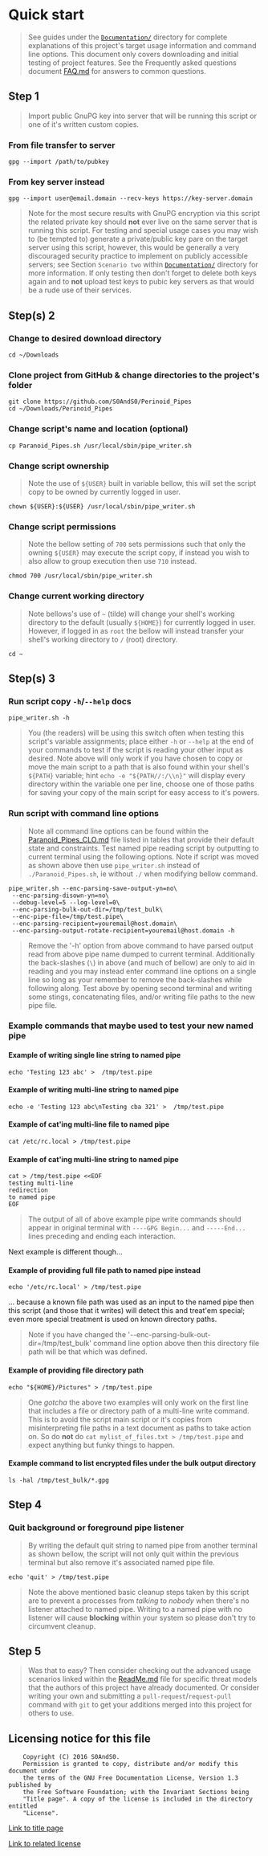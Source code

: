 # Quick start

> See guides under the [`Documentation/`](Documentation/) directory for
> complete explanations of this project's target usage information and command
> line options. This document only covers downloading and initial testing of
> project features. See the Frequently asked questions
> document [FAQ.md](Documentation/FAQ.md) for answers to common questions.

## Step 1

> Import public GnuPG key into server that will be running this script or one of
> it's written custom copies.

### From file transfer to server

```
gpg --import /path/to/pubkey
```

### From key server instead

```
gpg --import user@email.domain --recv-keys https://key-server.domain
```

> Note for the most secure results with GnuPG encryption via this script the
> related private key should **not** ever live on the same server that is
> running this script. For testing and special usage cases you may wish to
> (be tempted to) generate a private/public key pare on the target server using
> this script, however, this would be generally a very discouraged security
> practice to implement on publicly accessible servers; see Section
> `Scenario two` within [`Documentation/`](Documentation/) directory for more
> information. If only testing then don't forget to delete both keys again and
> to **not** upload test keys to pubic key servers as that would be a rude use
> of their services.

## Step(s) 2

### Change to desired download directory

```
cd ~/Downloads
```

### Clone project from GitHub & change directories to the project's folder

```
git clone https://github.com/S0AndS0/Perinoid_Pipes
cd ~/Downloads/Perinoid_Pipes
```

### Change script's name and location (optional)

```
cp Paranoid_Pipes.sh /usr/local/sbin/pipe_writer.sh
```

### Change script ownership

> Note the use of `${USER}` built in variable bellow, this will set the script
> copy to be owned by currently logged in user.

```
chown ${USER}:${USER} /usr/local/sbin/pipe_writer.sh
```

### Change script permissions

> Note the bellow setting of `700` sets permissions such that only the owning
> `${USER}` may execute the script copy, if instead you wish to also allow to
> group execution then use `710` instead.

```
chmod 700 /usr/local/sbin/pipe_writer.sh
```

### Change current working directory

> Note bellows's use of `~` (tilde) will change your shell's working directory to
> the default (usually `${HOME}`) for currently logged in user. However, if logged
> in as `root` the bellow will instead transfer your shell's working directory to
> `/` (root) directory.

```
cd ~
```

## Step(s) 3

### Run script copy `-h`/`--help` docs

```
pipe_writer.sh -h
```

> You (the readers) will be using this switch often when testing this script's
> variable assignments; place either `-h` or `--help` at the end of your commands
> to test if the script is reading your other input as desired.
> Note above will only work if you have chosen to copy or move the main
> script to a path that is also found within your shell's `${PATH}` variable;
> hint `echo -e "${PATH//:/\\n}"` will display every directory within the
> variable one per line, choose one of those paths for saving your copy of the
> main script for easy access to it's powers.

### Run script with command line options

> Note all command line options can be found within
> the [Paranoid_Pipes_CLO.md](Documentation/Paranoid_Pipes_CLO.md) file listed
> in tables that provide their default state and constraints.
> Test named pipe reading script by outputting to current terminal using the
> following options. Note if script was moved as shown above then use
> `pipe_writer.sh` instead of `./Paranoid_Pipes.sh`, ie without `./` when
> modifying bellow command.

```
pipe_writer.sh --enc-parsing-save-output-yn=no\
 --enc-parsing-disown-yn=no\
 --debug-level=5 --log-level=0\
 --enc-parsing-bulk-out-dir=/tmp/test_bulk\
 --enc-pipe-file=/tmp/test.pipe\
 --enc-parsing-recipient=youremail@host.domain\
 --enc-parsing-output-rotate-recipient=youremail@host.domain -h
```

> Remove the '-h' option from above command to have parsed output read from
> above pipe name dumped to current terminal. Additionally the back-slashes
> (`\`) in above (and much of bellow) are only to aid in reading and you may
> instead enter command line options on a single line so long as your remember
> to remove the back-slashes while following along.
> Test above by opening second terminal and writing some stings, concatenating
> files, and/or writing file paths to the new pipe file.

### Example commands that maybe used to test your new named pipe

#### Example of writing single line string to named pipe

```
echo 'Testing 123 abc' >  /tmp/test.pipe
```

#### Example of writing multi-line string to named pipe

```
echo -e 'Testing 123 abc\nTesting cba 321' >  /tmp/test.pipe
```

#### Example of cat'ing multi-line file to named pipe

```
cat /etc/rc.local > /tmp/test.pipe
```

#### Example of cat'ing multi-line string to named pipe

```
cat > /tmp/test.pipe <<EOF
testing multi-line
redirection
to named pipe
EOF
```

> The output of all of above example pipe write commands should appear in
> original terminal with `----GPG Begin...` and `-----End...` lines preceding
> and ending each interaction.

Next example is different though...

#### Example of providing full file path to named pipe instead

```
echo '/etc/rc.local' > /tmp/test.pipe
```

... because a known file path was used as an input to the named pipe then this
 script (and those that it writes) will detect this and treat'em special; even
 more special treatment is used on known directory paths.

> Note if you have changed the '--enc-parsing-bulk-out-dir=/tmp/test_bulk' command
> line option above then this directory file path will be that which was defined.

#### Example of providing file directory path

```
echo "${HOME}/Pictures" > /tmp/test.pipe
```

> One *gotcha* the above two examples will only work on the first line that
> includes a file or directory path of a multi-line write command. This is to
> avoid the script main script or it's copies from misinterpreting file paths
> in a text document as paths to take action on. So do **not** do
> `cat mylist_of_files.txt > /tmp/test.pipe` and expect anything but funky
> things to happen.

#### Example command to list encrypted files under the bulk output directory

```
ls -hal /tmp/test_bulk/*.gpg
```

## Step 4

### Quit background or foreground pipe listener

> By writing the default quit string to named pipe from another terminal as
> shown bellow, the script will not only quit within the previous terminal but
> also remove it's associated named pipe file.

```
echo 'quit' > /tmp/test.pipe
```

> Note the above mentioned basic cleanup steps taken by this script are to
> prevent a processes from *talking* to *nobody* when there's no listener
> attached to named pipe. Writing to a named pipe with no listener will cause
> **blocking** within your system so please don't try to circumvent cleanup.

## Step 5

> Was that to easy? Then consider checking out the advanced usage scenarios
> linked within the [ReadMe.md](Documentation/ReadMe.md) file for specific threat
> models that the authors of this project have already documented. Or consider
> writing your own and submitting a `pull-request`/`request-pull` command with
> `git` to get your additions merged into this project for others to use.

## Licensing notice for this file

```
    Copyright (C) 2016 S0AndS0.
    Permission is granted to copy, distribute and/or modify this document under
    the terms of the GNU Free Documentation License, Version 1.3 published by
    the Free Software Foundation; with the Invariant Sections being
    "Title page". A copy of the license is included in the directory entitled
    "License".
```

[Link to title page](Contributing_Financially.md)

[Link to related license](../Licenses/GNU_FDLv1.3_Documentation.md)
